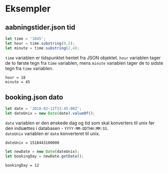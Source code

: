 # Eksempler

## aabningstider.json tid

```javascript
let time = '1845';
let hour = time.substring(0,2);
let minute = time.substring(2,4);
```

`time` variablen er tidspunktet hentet fra JSON objektet. `hour` variablen tager de to første tegn fra `time` variablen, mens `minute` variablen tager de to sidste tegn fra `time` variablen. 

`hour = 18` \
`minute = 45`

## booking.json dato

```javascript
let date = '2018-02-12T13:45:00Z';
let dateUnix = new Date(date).valueOf();
```

`date` variablen er den ønskede dag og tid som skal konverters til unix før den indsættes i databasen - `YYYY-MM-DDTHH:MM:SS`.   
`dateUnix` variablen er `date` konverteret til unix.

`dateUnix = 1518443100000`

```javascript
let newDate = new Date(dateUnix);
let bookingDay = newDate.getDate();
```

`bookingDay = 12`
